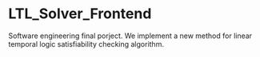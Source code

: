# LTL_Solver_Frontend
Software engineering final porject. We implement a new method for linear temporal logic satisfiability checking algorithm.
